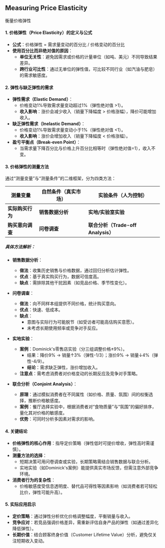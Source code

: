 ## Measuring Price Elasticity

衡量价格弹性

#### 1. 价格弹性（Price Elasticity）的定义与公式
- **公式**：价格弹性 = 需求量变动的百分比 / 价格变动的百分比  
- **使用百分比而非绝对值的原因**：
  - **单位无关性**：避免因需求或价格的计量单位（如吨、美元）不同导致结果差异。
  - **跨行业可比性**：通过无单位的弹性值，可比较不同行业（如汽油与肥皂）的需求敏感度。

#### 2. 弹性与缺乏弹性的需求
- **弹性需求（Elastic Demand）**：
  - 价格变动1%导致需求量变动超过1%（弹性绝对值 >1）。
  - **收入影响**：涨价会减少收入（销量下降幅度 > 价格涨幅），降价可能增加收入。
- **缺乏弹性需求（Inelastic Demand）**：
  - 价格变动1%导致需求量变动小于1%（弹性绝对值 <1）。
  - **收入影响**：涨价会增加收入（销量下降幅度 < 价格涨幅）。
- **盈亏平衡点（Break-even Point）**：
  - 当需求量下降百分比与价格上升百分比相等时（弹性绝对值=1），收入不变。

#### 3. 价格弹性的测量方法
通过“测量变量”与“测量条件”的二维框架，分为四类方法：

| **测量变量**     | **自然条件**（真实市场） | **实验条件**（人为控制） |
|--------------------|--------------------------|--------------------------|
| **实际购买行为**  | **销售数据分析**         | **实地/实验室实验**      |
| **购买意向调查**  | **问卷调查**             | **联合分析（Trade-off Analysis）** |

##### 具体方法解析：
- **销售数据分析**：
  - **做法**：收集历史销售与价格数据，通过回归分析估计弹性。
  - **优点**：基于真实购买行为，数据可信度高。
  - **缺点**：需排除其他干扰因素（如竞品价格、季节性变化）。

- **问卷调查**：
  - **做法**：向不同样本组提供不同价格，统计购买意向。
  - **优点**：快速、低成本。
  - **缺点**：
    - 意图与实际行为可能脱节（如受访者可能高估购买意愿）。
    - 未考虑长期使用频率或竞争对手反应。

- **实地实验**：
  - **案例**：Dominick's零售店实验（分三组调整价格±9%）。
    - 结果：降价9% → 销量↑3%（弹性-1/3）；涨价9% → 销量↓4%（弹性-4/9）。
    - **结论**：需求缺乏弹性，涨价增加收入。
  - **注意点**：需考虑消费者对价格变动的长期反应及竞争对手策略。

- **联合分析（Conjoint Analysis）**：
  - **原理**：通过模拟消费者在不同属性（如价格、质量、氛围）间的权衡选择，推断价格敏感度。
  - **案例**：餐厅选择实验中，根据消费者对“食物质量”与“氛围”的偏好排序，量化其对价格的敏感度。
  - **优势**：可同时分析多因素对需求的影响。

#### 4. 关键结论
- **价格弹性的核心作用**：指导定价策略（弹性低时可提价增收，弹性高时需谨慎）。
- **测量方法的选择**：
  - 短期决策可用问卷调查或实验，长期策略需结合销售数据与联合分析。
  - 实地实验（如Dominick's案例）能提供真实市场反馈，但需注意外部竞争环境。
- **消费者行为的复杂性**：
  - 价格敏感度受信息透明度、替代品可得性等因素影响（如消费者若可轻松比价，弹性可能升高）。

#### 5. 实际应用启示
- **定价策略**：通过弹性分析优化价格调整幅度，平衡销量与收入。
- **竞争应对**：若竞品强调价格差异，需重新评估自身产品的弹性（如通过差异化降低弹性）。
- **长期价值**：结合顾客终身价值（Customer Lifetime Value）分析，避免仅关注短期收入变动。
